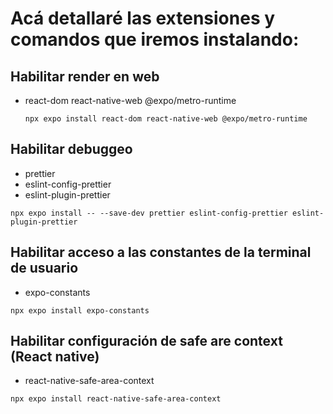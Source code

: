 # Acá detallaré las extensiones y comandos que iremos instalando:

## Habilitar render en web
* react-dom react-native-web @expo/metro-runtime

  `npx expo install react-dom react-native-web @expo/metro-runtime`

## Habilitar debuggeo

* prettier
* eslint-config-prettier
* eslint-plugin-prettier

`npx expo install -- --save-dev prettier eslint-config-prettier eslint-plugin-prettier`

## Habilitar acceso a las constantes de la terminal de usuario
* expo-constants

`npx expo install expo-constants`

## Habilitar configuración de safe are context (React native)
* react-native-safe-area-context

`npx expo install react-native-safe-area-context`
